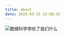 ```yaml
---
title: about
date: 2019-03-25 15:08:41
---
```


![数据科学带给了我们什么](http://po1b3hiii.bkt.clouddn.com/bd297795ly1fnu2tbouqjj20c808qdfw.jpg)

